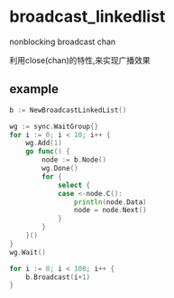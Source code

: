 # broadcast_linkedlist
nonblocking broadcast chan

利用close(chan)的特性,来实现广播效果

## example
```go
b := NewBroadcastLinkedList()

wg := sync.WaitGroup{}
for i := 0; i < 10; i++ {
    wg.Add(1)
    go func() {
        node := b.Node()
        wg.Done()
        for {
            select {
            case <-node.C():
                println(node.Data)
                node = node.Next()
            }
        }
    }()
}
wg.Wait()

for i := 0; i < 100; i++ {
    b.Broadcast(i+1)
}
```